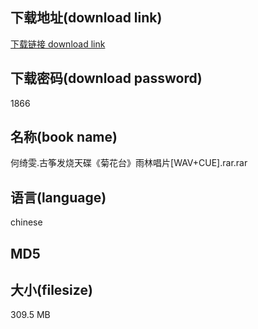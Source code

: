 ## 下载地址(download link)
[下载链接 download link](https://tutu365.netlify.app/?s=%E4%BD%95%E7%BB%AE%E9%9B%AF.%E5%8F%A4%E7%AD%9D%E5%8F%91%E7%83%A7%E5%A4%A9%E7%A2%9F%E3%80%8A%E8%8F%8A%E8%8A%B1%E5%8F%B0%E3%80%8B%E9%9B%A8%E6%9E%97%E5%94%B1%E7%89%87%5BWAV%2BCUE%5D.rar)

## 下载密码(download password)
1866

## 名称(book name)
何绮雯.古筝发烧天碟《菊花台》雨林唱片[WAV+CUE].rar.rar

## 语言(language)
chinese

## MD5


## 大小(filesize)
309.5 MB
